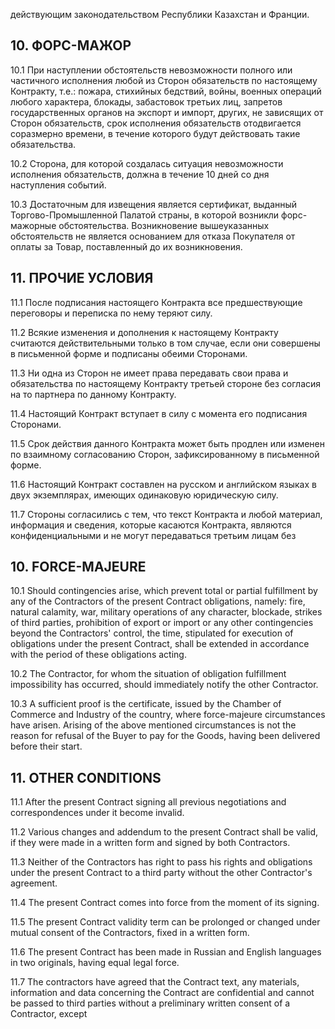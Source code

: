 действующим законодательством
Республики Казахстан и Франции.

## 10. ФОРС-МАЖОР

10.1 При наступлении обстоятельств невозможности полного или частичного исполнения любой из Сторон обязательств по настоящему Контракту, т.е.: пожара, стихийных бедствий, войны, военных операций любого характера, блокады, забастовок третьих лиц, запретов государственных органов на экспорт и импорт, других, не зависящих от Сторон обязательств, срок исполнения обязательств отодвигается соразмерно времени, в течение которого будут действовать такие обязательства.

10.2 Сторона, для которой создалась ситуация невозможности исполнения обязательств, должна в течение 10 дней со дня наступления событий.

10.3 Достаточным для извещения является сертификат, выданный Торгово-Промышленной Палатой страны, в которой возникли форс-мажорные обстоятельства. Возникновение вышеуказанных обстоятельств не является основанием для отказа Покупателя от оплаты за Товар, поставленный до их возникновения.

## 11. ПРОЧИЕ УСЛОВИЯ

11.1 После подписания настоящего Контракта все предшествующие переговоры и переписка по нему теряют силу.

11.2 Всякие изменения и дополнения к настоящему Контракту считаются действительными только в том случае, если они совершены в письменной форме и подписаны обеими Сторонами.

11.3 Ни одна из Сторон не имеет права передавать свои права и обязательства по настоящему Контракту третьей стороне без согласия на то партнера по данному Контракту.

11.4 Настоящий Контракт вступает в силу с момента его подписания Сторонами.

11.5 Срок действия данного Контракта может быть продлен или изменен по взаимному согласованию Сторон, зафиксированному в письменной форме.

11.6 Настоящий Контракт составлен на русском и английском языках в двух экземплярах, имеющих одинаковую юридическую силу.

11.7 Стороны согласились с тем, что текст Контракта и любой материал, информация и сведения, которые касаются Контракта, являются конфиденциальными и не могут передаваться третьим лицам без

## 10. FORCE-MAJEURE

10.1 Should contingencies arise, which prevent total or partial fulfillment by any of the Contractors of the present Contract obligations, namely: fire, natural calamity, war, military operations of any character, blockade, strikes of third parties, prohibition of export or import or any other contingencies beyond the Contractors' control, the time, stipulated for execution of obligations under the present Contract, shall be extended in accordance with the period of these obligations acting.

10.2 The Contractor, for whom the situation of obligation fulfillment impossibility has occurred, should immediately notify the other Contractor.

10.3 A sufficient proof is the certificate, issued by the Chamber of Commerce and Industry of the country, where force-majeure circumstances have arisen. Arising of the above mentioned circumstances is not the reason for refusal of the Buyer to pay for the Goods, having been delivered before their start.

## 11. OTHER CONDITIONS

11.1 After the present Contract signing all previous negotiations and correspondences under it become invalid.

11.2 Various changes and addendum to the present Contract shall be valid, if they were made in a written form and signed by both Contractors.

11.3 Neither of the Contractors has right to pass his rights and obligations under the present Contract to a third party without the other Contractor's agreement.

11.4 The present Contract comes into force from the moment of its signing.

11.5 The present Contract validity term can be prolonged or changed under mutual consent of the Contractors, fixed in a written form.

11.6 The present Contract has been made in Russian and English languages in two originals, having equal legal force.

11.7 The contractors have agreed that the Contract text, any materials, information and data concerning the Contract are confidential and cannot be passed to third parties without a preliminary written consent of a Contractor, except